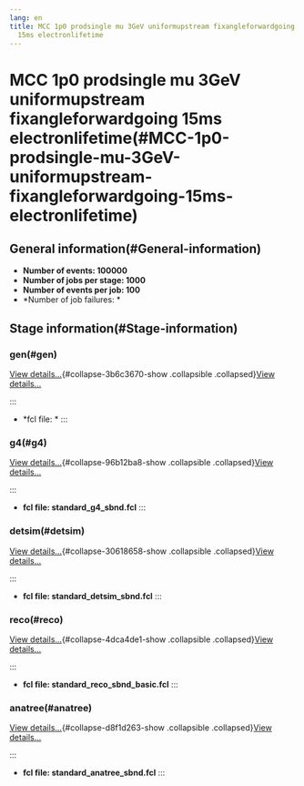 ```yaml
---
lang: en
title: MCC 1p0 prodsingle mu 3GeV uniformupstream fixangleforwardgoing
  15ms electronlifetime
---
```




MCC 1p0 prodsingle mu 3GeV uniformupstream fixangleforwardgoing 15ms electronlifetime(#MCC-1p0-prodsingle-mu-3GeV-uniformupstream-fixangleforwardgoing-15ms-electronlifetime)
==============================================================================================================================================================================================



General information(#General-information) 
----------------------------------------------------------

-   **Number of events: 100000**
-   **Number of jobs per stage: 1000**
-   **Number of events per job: 100**
-   \*Number of job failures: \*



Stage information(#Stage-information) 
------------------------------------------------------



### gen(#gen) 

[View details\...](#){#collapse-3b6c3670-show .collapsible
.collapsed}[View details\...](#)

::: 
-   \*fcl file: \*
:::



### g4(#g4) 

[View details\...](#){#collapse-96b12ba8-show .collapsible
.collapsed}[View details\...](#)

::: 
-   **fcl file: standard\_g4\_sbnd.fcl**
:::



### detsim(#detsim) 

[View details\...](#){#collapse-30618658-show .collapsible
.collapsed}[View details\...](#)

::: 
-   **fcl file: standard\_detsim\_sbnd.fcl**
:::



### reco(#reco) 

[View details\...](#){#collapse-4dca4de1-show .collapsible
.collapsed}[View details\...](#)

::: 
-   **fcl file: standard\_reco\_sbnd\_basic.fcl**
:::



### anatree(#anatree) 

[View details\...](#){#collapse-d8f1d263-show .collapsible
.collapsed}[View details\...](#)

::: 
-   **fcl file: standard\_anatree\_sbnd.fcl**
:::

